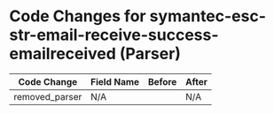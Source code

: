 # Code Changes for symantec-esc-str-email-receive-success-emailreceived (Parser)

| Code Change | Field Name | Before | After |
|-------------|------------|--------|-------|
| removed_parser | N/A |  | N/A |